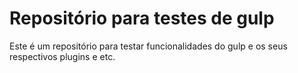 # Repositório para testes de gulp

Este é um repositório para testar funcionalidades do gulp e os seus respectivos plugins e etc.
